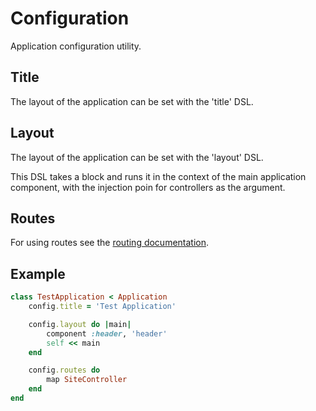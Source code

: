 # Configuration
Application configuration utility.

## Title
The layout of the application can be set with the 'title' DSL.

## Layout
The layout of the application can be set with the 'layout' DSL.

This DSL takes a block and runs it in the context of the main application component, with the injection poin for controllers as the argument.

## Routes
For using routes see the [routing documentation]().

## Example
```ruby
class TestApplication < Application
	config.title = 'Test Application'

	config.layout do |main|
		component :header, 'header'
		self << main
	end

	config.routes do
		map SiteController
	end
end
```
